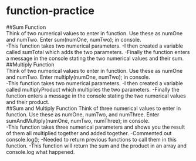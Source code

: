 # function-practice
##Sum Function  
Think of two numerical values to enter in function. Use these as numOne and numTwo.
Enter sum(numOne, numTwo); in console.  
-This function takes two numerical parameters.
-I then created a variable called sumTotal which adds the two parameters.
-Finally the function enters a message in the console stating the two numerical values and their sum.  
##Multiply Function  
Think of two numerical values to enter in function. Use these as numOne and numTwo.
Enter multiply(numOne, numTwo); in console.  
-This function takes two numerical parameters.
-I then created a variable called multiplyProduct which multiplies the two parameters.
-Finally the function enters a message in the console stating the two numerical values and their product.  
##Sum and Multiply Function
Think of three numerical values to enter in function. Use these as numOne, numTwo, and numThree.
Enter sumAndMultiply(numOne, numTwo, numThree); in console.  
-This function takes three numerical parameters and shows you the result of them all multiplied together and added together.
-Commented out console.log();
-Needed to return previous functions to call them in this function.
-This function will return the sum and the product in an array and console.log what happened.
